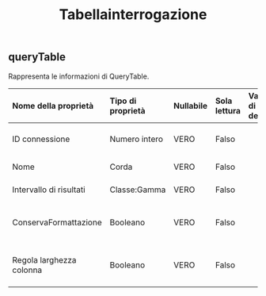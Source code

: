 ﻿---
title: Tabellainterrogazione
second_title: Aspose.Cells Cloud Documen
type: docs
url: /it/specification/model/querytable/
description: "Aspose.Cells Specifica del modello cloud: QueryTable. Gestisci facilmente Excel e altri fogli di calcolo con funzionalità come apertura, generazione, modifica, divisione, unione, confronto e conversione"
kwords: Excel, Office, Foglio di calcolo, Cloud REST API, QueryTable
weight: 50
---
## **queryTable**

 Rappresenta le informazioni di QueryTable.

| Nome della proprietà| Tipo di proprietà| Nullabile| Sola lettura| Valore di default| Descrizione|
|:- |:- |:- |:- |:- |:- |
| ID connessione| Numero intero| VERO| Falso|| Ottiene l'ID di connessione della tabella di query.|
| Nome| Corda| VERO| Falso|| Ottiene il nome di querytable.|
| Intervallo di risultati| Classe:Gamma| VERO| Falso|| Ottiene l'intervallo del risultato.|
| ConservaFormattazione| Booleano| VERO| Falso|| Restituisce o imposta PreserveFormatting dell'oggetto.|
| Regola larghezza colonna| Booleano| VERO| Falso|| Restituisce o imposta l'AdjustColumnWidth dell'oggetto.|

